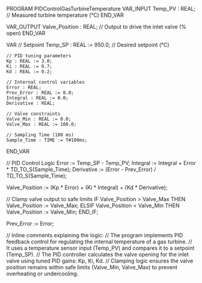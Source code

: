 PROGRAM PIDControlGasTurbineTemperature
VAR_INPUT
    Temp_PV : REAL; // Measured turbine temperature (°C)
END_VAR

VAR_OUTPUT
    Valve_Position : REAL; // Output to drive the inlet valve (% open)
END_VAR

VAR
    // Setpoint
    Temp_SP : REAL := 950.0; // Desired setpoint (°C)

    // PID tuning parameters
    Kp : REAL := 3.0;
    Ki : REAL := 0.7;
    Kd : REAL := 0.2;

    // Internal control variables
    Error : REAL;
    Prev_Error : REAL := 0.0;
    Integral : REAL := 0.0;
    Derivative : REAL;

    // Valve constraints
    Valve_Min : REAL := 0.0;
    Valve_Max : REAL := 100.0;

    // Sampling Time (100 ms)
    Sample_Time : TIME := T#100ms;
END_VAR

// PID Control Logic
Error := Temp_SP - Temp_PV;
Integral := Integral + Error * TD_TO_S(Sample_Time);
Derivative := (Error - Prev_Error) / TD_TO_S(Sample_Time);

Valve_Position := (Kp * Error) + (Ki * Integral) + (Kd * Derivative);

// Clamp valve output to safe limits
IF Valve_Position > Valve_Max THEN
    Valve_Position := Valve_Max;
ELSIF Valve_Position < Valve_Min THEN
    Valve_Position := Valve_Min;
END_IF;

Prev_Error := Error;

// Inline comments explaining the logic:
// The program implements PID feedback control for regulating the internal temperature of a gas turbine.
// It uses a temperature sensor input (Temp_PV) and compares it to a setpoint (Temp_SP).
// The PID controller calculates the valve opening for the inlet valve using tuned PID gains: Kp, Ki, Kd.
// Clamping logic ensures the valve position remains within safe limits (Valve_Min, Valve_Max) to prevent overheating or undercooling.



